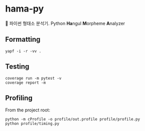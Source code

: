 # hama-py
🦛 파이썬 형태소 분석기. Python **Ha**ngul **M**orpheme **A**nalyzer

## Formatting
```
yapf -i -r -vv .
```

## Testing
```
coverage run -m pytest -v
coverage report -m
```

## Profiling
From the project root:
```
python -m cProfile -o profile/out.profile profile/profile.py
python profile/timing.py
```
